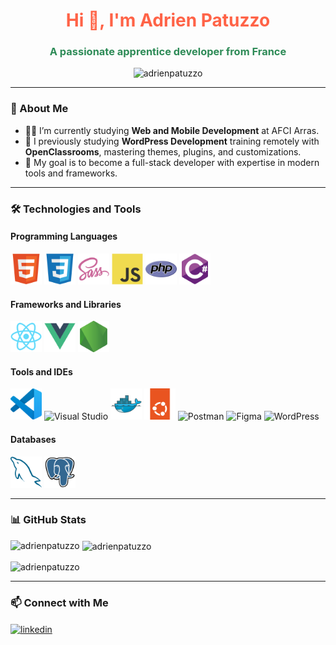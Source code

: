 <h1 align="center" style="color: #ff6347;">Hi 👋, I'm Adrien Patuzzo</h1>
<h3 align="center" style="color: #2e8b57;">A passionate apprentice developer from France</h3>

<p align="center">
  <img src="https://komarev.com/ghpvc/?username=adrienpatuzzo&label=Profile%20views&color=0e75b6&style=flat" alt="adrienpatuzzo" />
</p>

---

### 💼 About Me
- 🧑‍💻 I’m currently studying **Web and Mobile Development** at AFCI Arras.
- 🌱 I previously studying **WordPress Development** training remotely with **OpenClassrooms**, mastering themes, plugins, and customizations.
- 🎯 My goal is to become a full-stack developer with expertise in modern tools and frameworks.

---

### 🛠️ Technologies and Tools
#### Programming Languages
<p align="left">
  <img src="https://raw.githubusercontent.com/devicons/devicon/master/icons/html5/html5-original.svg" alt="HTML5" width="50" height="50"/>
  <img src="https://raw.githubusercontent.com/devicons/devicon/master/icons/css3/css3-original.svg" alt="CSS3" width="50" height="50"/>
  <img src="https://raw.githubusercontent.com/devicons/devicon/master/icons/sass/sass-original.svg" alt="SCSS" width="50" height="50"/>
  <img src="https://raw.githubusercontent.com/devicons/devicon/master/icons/javascript/javascript-original.svg" alt="JavaScript" width="50" height="50"/>
  <img src="https://raw.githubusercontent.com/devicons/devicon/master/icons/php/php-original.svg" alt="PHP" width="50" height="50"/>
  <img src="https://raw.githubusercontent.com/devicons/devicon/master/icons/csharp/csharp-original.svg" alt="C#" width="50" height="50"/>
</p>

#### Frameworks and Libraries
<p align="left">
  <img src="https://raw.githubusercontent.com/devicons/devicon/master/icons/react/react-original.svg" alt="React" width="50" height="50"/>
  <img src="https://raw.githubusercontent.com/devicons/devicon/master/icons/vuejs/vuejs-original.svg" alt="Vue.js" width="50" height="50"/>
  <img src="https://raw.githubusercontent.com/devicons/devicon/master/icons/nodejs/nodejs-original.svg" alt="Node.js" width="50" height="50"/>
</p>

#### Tools and IDEs
<p align="left">
  <img src="https://raw.githubusercontent.com/devicons/devicon/master/icons/vscode/vscode-original.svg" alt="VSCode" width="50" height="50"/>
  <img src="https://upload.wikimedia.org/wikipedia/commons/thumb/5/5f/Visual_Studio_2019_logo.svg/1200px-Visual_Studio_2019_logo.svg.png" alt="Visual Studio" width="50" height="50"/>
  <img src="https://raw.githubusercontent.com/devicons/devicon/master/icons/docker/docker-original.svg" alt="Docker" width="50" height="50"/>
  <img src="https://raw.githubusercontent.com/devicons/devicon/master/icons/ubuntu/ubuntu-plain.svg" alt="Ubuntu" width="50" height="50"/>
  <img src="https://www.vectorlogo.zone/logos/getpostman/getpostman-icon.svg" alt="Postman" width="50" height="50"/>
  <img src="https://www.vectorlogo.zone/logos/figma/figma-icon.svg" alt="Figma" width="50" height="50"/>
  <img src="https://upload.wikimedia.org/wikipedia/commons/4/47/WordPress_logo.svg" alt="WordPress" width="50" height="50"/>
</p>

#### Databases
<p align="left">
  <img src="https://raw.githubusercontent.com/devicons/devicon/master/icons/mysql/mysql-original.svg" alt="MySQL" width="50" height="50"/>
  <img src="https://raw.githubusercontent.com/devicons/devicon/master/icons/postgresql/postgresql-original.svg" alt="PostgreSQL" width="50" height="50"/>
</p>

---

### 📊 GitHub Stats
<p>
  <img align="left" src="https://github-readme-stats.vercel.app/api/top-langs?username=adrienpatuzzo&show_icons=true&locale=en&layout=compact" alt="adrienpatuzzo" />
</p>
<p>&nbsp;<img align="center" src="https://github-readme-stats.vercel.app/api?username=adrienpatuzzo&show_icons=true&locale=en" alt="adrienpatuzzo" /></p>
<p><img align="center" src="https://github-readme-streak-stats.herokuapp.com/?user=adrienpatuzzo&" alt="adrienpatuzzo" /></p>

---

### 📫 Connect with Me
<p align="left">
  <a href="https://linkedin.com/in/adrien-patuzzo-b7180a194/" target="blank">
    <img align="center" src="https://raw.githubusercontent.com/rahuldkjain/github-profile-readme-generator/master/src/images/icons/Social/linked-in-alt.svg" alt="linkedin" height="30" width="40" />
  </a>
</p>
